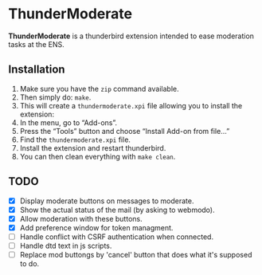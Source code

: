ThunderModerate
===============

**ThunderModerate** is a thunderbird extension intended to ease moderation
tasks at the ENS.


Installation
------------

1. Make sure you have the `zip` command available.
2. Then simply do: `make`.
3. This will create a `thundermoderate.xpi` file allowing you to install
the extension:
  1. In the menu, go to “Add-ons”.
  2. Press the “Tools” button and choose “Install Add-on from file...”
  3. Find the `thundermoderate.xpi` file.
  4. Install the extension and restart thunderbird.
4. You can then clean everything with `make clean`.


TODO
----

- [x] Display moderate buttons on messages to moderate.
- [x] Show the actual status of the mail (by asking to webmodo).
- [x] Allow moderation with these buttons.
- [x] Add preference window for token managment.
- [ ] Handle conflict with CSRF authentication when connected.
- [ ] Handle dtd text in js scripts.
- [ ] Replace mod buttongs by 'cancel' button that does what it's supposed to do.

